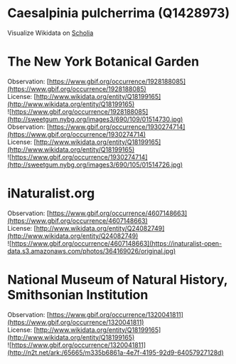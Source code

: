 
Caesalpinia pulcherrima (Q1428973)
==================================
  
Visualize Wikidata on [Scholia](https://scholia.toolforge.org/taxon/Q1428973)
# The New York Botanical Garden
  
Observation: [https://www.gbif.org/occurrence/1928188085](https://www.gbif.org/occurrence/1928188085)  
License: [http://www.wikidata.org/entity/Q18199165](http://www.wikidata.org/entity/Q18199165)  
![https://www.gbif.org/occurrence/1928188085](http://sweetgum.nybg.org/images3/690/109/01514730.jpg)  
Observation: [https://www.gbif.org/occurrence/1930274714](https://www.gbif.org/occurrence/1930274714)  
License: [http://www.wikidata.org/entity/Q18199165](http://www.wikidata.org/entity/Q18199165)  
![https://www.gbif.org/occurrence/1930274714](http://sweetgum.nybg.org/images3/690/105/01514726.jpg)
# iNaturalist.org
  
Observation: [https://www.gbif.org/occurrence/4607148663](https://www.gbif.org/occurrence/4607148663)  
License: [http://www.wikidata.org/entity/Q24082749](http://www.wikidata.org/entity/Q24082749)  
![https://www.gbif.org/occurrence/4607148663](https://inaturalist-open-data.s3.amazonaws.com/photos/364169026/original.jpg)
# National Museum of Natural History, Smithsonian Institution
  
Observation: [https://www.gbif.org/occurrence/1320041811](https://www.gbif.org/occurrence/1320041811)  
License: [http://www.wikidata.org/entity/Q18199165](http://www.wikidata.org/entity/Q18199165)  
![https://www.gbif.org/occurrence/1320041811](http://n2t.net/ark:/65665/m335b6861a-4e7f-4195-92d9-64057927128d)